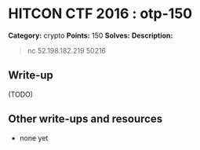 # HITCON CTF 2016 : otp-150

**Category:** crypto
**Points:** 150
**Solves:**
**Description:**

> nc 52.198.182.219 50216


## Write-up

(TODO)

## Other write-ups and resources

* none yet
